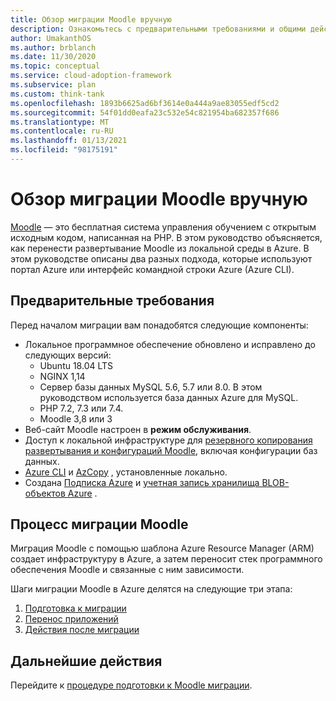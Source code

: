 ```yaml
---
title: Обзор миграции Moodle вручную
description: Ознакомьтесь с предварительными требованиями и общими действиями для ручного переноса Moodle из локальной среды в Azure.
author: UmakanthOS
ms.author: brblanch
ms.date: 11/30/2020
ms.topic: conceptual
ms.service: cloud-adoption-framework
ms.subservice: plan
ms.custom: think-tank
ms.openlocfilehash: 1893b6625ad6bf3614e0a444a9ae83055edf5cd2
ms.sourcegitcommit: 54f01dd0eafa23c532e54c821954ba682357f686
ms.translationtype: MT
ms.contentlocale: ru-RU
ms.lasthandoff: 01/13/2021
ms.locfileid: "98175191"
---
```

# <a name="overview-of-moodle-manual-migration"></a>Обзор миграции Moodle вручную

[Moodle](https://moodle.org/) — это бесплатная система управления обучением с открытым исходным кодом, написанная на PHP. В этом руководство объясняется, как перенести развертывание Moodle из локальной среды в Azure. В этом руководстве описаны два разных подхода, которые используют портал Azure или интерфейс командной строки Azure (Azure CLI).

## <a name="prerequisites"></a>Предварительные требования

Перед началом миграции вам понадобятся следующие компоненты:

- Локальное программное обеспечение обновлено и исправлено до следующих версий:
  - Ubuntu 18.04 LTS
  - NGINX 1,14
  - Сервер базы данных MySQL 5.6, 5.7 или 8.0. В этом руководством используется база данных Azure для MySQL.
  - PHP 7.2, 7.3 или 7.4.
  - Moodle 3,8 или 3
- Веб-сайт Moodle настроен в **режим обслуживания**.
- Доступ к локальной инфраструктуре для [резервного копирования развертывания и конфигураций Moodle](migration-pre.md#back-up-on-premises-data), включая конфигурации баз данных.
- [Azure CLI](migration-pre.md#install-the-azure-cli) и [AzCopy](migration-pre.md#download-and-install-azcopy) , установленные локально.
- Создана [Подписка Azure](migration-pre.md#create-a-subscription) и [учетная запись хранилища BLOB-объектов Azure](migration-pre.md#create-a-storage-account) .

## <a name="moodle-migration-process"></a>Процесс миграции Moodle

Миграция Moodle с помощью шаблона Azure Resource Manager (ARM) создает инфраструктуру в Azure, а затем переносит стек программного обеспечения Moodle и связанные с ним зависимости.

Шаги миграции Moodle в Azure делятся на следующие три этапа:

1. [Подготовка к миграции](migration-pre.md)
1. [Перенос приложений](migration-start.md)
1. [Действия после миграции](migration-post.md)

## <a name="next-steps"></a>Дальнейшие действия

Перейдите к [процедуре подготовки к Moodle миграции](./migration-pre.md).
